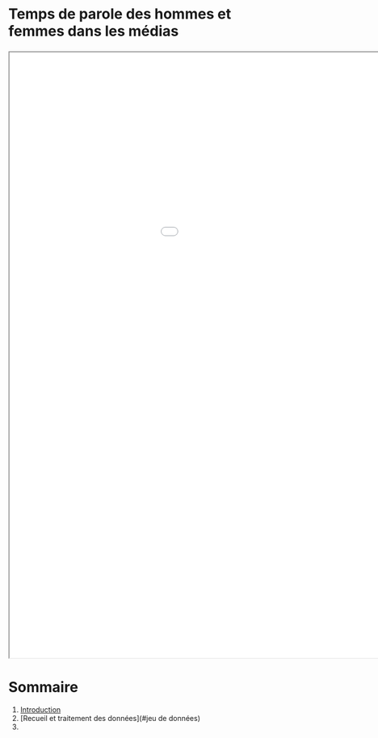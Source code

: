 # Temps de parole des hommes et femmes dans les médias

### <iframe frameborder="20" width="1200" height="1200" src="[https://encrypted-tbn0.gstatic.com/images?q=tbn:ANd9GcSzCuyfsU9CLq9Z-nQDUYL4h3Jd6zjTH9ZLqQ&usqp=CAU](https://static.lpnt.fr/images/2019/08/06/19182976lpw-19183097-article-micro-radio-media-journaliste-interview-politique-jpg_6409931_1250x625.jpg)https://static.lpnt.fr/images/2019/08/06/19182976lpw-19183097-article-micro-radio-media-journaliste-interview-politique-jpg_6409931_1250x625.jpg"></iframe>
# Sommaire 
1. [Introduction](#introduction)
2. [Recueil et traitement des données](#jeu de données)
3. 
